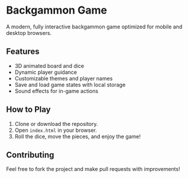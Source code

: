 # Backgammon Game

A modern, fully interactive backgammon game optimized for mobile and desktop browsers.

## Features
- 3D animated board and dice
- Dynamic player guidance
- Customizable themes and player names
- Save and load game states with local storage
- Sound effects for in-game actions

## How to Play
1. Clone or download the repository.
2. Open `index.html` in your browser.
3. Roll the dice, move the pieces, and enjoy the game!

## Contributing
Feel free to fork the project and make pull requests with improvements!
